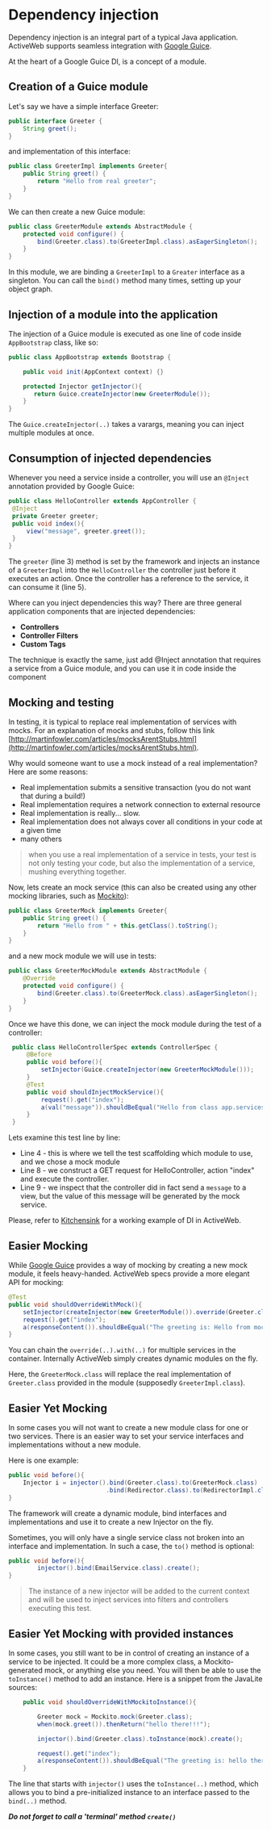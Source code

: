 <div class="page-header">
   <h1>Dependency injection</h1>
</div>


Dependency injection is an integral part of a typical Java application. ActiveWeb supports seamless integration
with [Google Guice](http://code.google.com/p/google-guice/).

At the heart of a Google Guice DI, is a concept of a module.

## Creation of a Guice module

Let's say we have a simple interface Greeter:

~~~~ {.java  .numberLines}
public interface Greeter {
    String greet();
}
~~~~

and implementation of this interface:

~~~~ {.java  .numberLines}
public class GreeterImpl implements Greeter{    
    public String greet() {
        return "Hello from real greeter";        
    }
}
~~~~

We can then create a new Guice module:

~~~~ {.java .numberLines}
public class GreeterModule extends AbstractModule {
    protected void configure() {
        bind(Greeter.class).to(GreeterImpl.class).asEagerSingleton();
    }
}
~~~~

In this module, we are binding a `GreeterImpl` to a `Greater` interface as a singleton.
You can call the `bind()` method many times, setting up your object graph.

## Injection of a module into the application

The injection of a Guice module is executed as one line of code inside `AppBootstrap` class, like so:

~~~~ {.java  .numberLines}
public class AppBootstrap extends Bootstrap {

    public void init(AppContext context) {}

    protected Injector getInjector(){
       return Guice.createInjector(new GreeterModule());
    }
}
~~~~

The `Guice.createInjector(..)` takes a varargs, meaning you can inject multiple modules at once.

## Consumption of injected dependencies

Whenever you need a service inside a controller, you will use an `@Inject` annotation provided by Google Guice:

~~~~ {.java  .numberLines}
public class HelloController extends AppController {
 @Inject
 private Greeter greeter;
 public void index(){
     view("message", greeter.greet());
 }
}
~~~~

The `greeter` (line 3) method is set by the framework and injects an instance of a `GreeterImpl` into the `HelloController`
the controller just before it executes an action. Once the controller has a reference to the service, it can consume it (line 5).

Where can you inject dependencies this way? There are three general application components that are injected dependencies:

-   **Controllers**
-   **Controller Filters**
-   **Custom Tags**

The technique is exactly the same, just add @Inject annotation that requires a service from a Guice module, and you can use it in code inside the component

## Mocking and testing

In testing, it is typical to replace real implementation of services with mocks. For an explanation of mocks and stubs,
follow this link [http://martinfowler.com/articles/mocksArentStubs.html](http://martinfowler.com/articles/mocksArentStubs.html).

Why would someone want to use a mock instead of a real implementation? Here are some reasons:

-   Real implementation submits a sensitive transaction (you do not want that during a build!)
-   Real implementation requires a network connection to external resource
-   Real implementation is really... slow.
-   Real implementation does not always cover all conditions in your code at a given time
-   many others

> when you use a real implementation of a service in tests, your test is not only testing your code, but also the
> implementation of a service, mushing everything together.

Now, lets create an mock service (this can also be created using any other mocking libraries, such as [Mockito](https://code.google.com/p/mockito/)):

~~~~ {.java  .numberLines}
public class GreeterMock implements Greeter{
    public String greet() {
        return "Hello from " + this.getClass().toString();  
    }
}
~~~~

and a new mock module we will use in tests:

~~~~ {.java  .numberLines}
public class GreeterMockModule extends AbstractModule {
    @Override
    protected void configure() {
        bind(Greeter.class).to(GreeterMock.class).asEagerSingleton();
    }
}
~~~~

Once we have this done, we can inject the mock module during the test of a controller:

~~~~ {.java  .numberLines}
 public class HelloControllerSpec extends ControllerSpec {
     @Before
     public void before(){
         setInjector(Guice.createInjector(new GreeterMockModule()));
     }
     @Test
     public void shouldInjectMockService(){
         request().get("index");
         a(val("message")).shouldBeEqual("Hello from class app.services.GreeterMock");
     }
 }
~~~~

Lets examine this test line by line:

-   Line 4 - this is where we tell the test scaffolding which module to use, and we chose a mock module
-   Line 8 - we construct a GET request for HelloController, action "index" and execute the controller.
-   Line 9 - we inspect that the controller did in fact send a `message` to a view, but the value of this message
will be generated by the mock service.

Please, refer to [Kitchensink](https://github.com/javalite/kitchensink) for a working example of DI in ActiveWeb.


## Easier Mocking
 
While [Google Guice](http://code.google.com/p/google-guice/) provides a way of mocking by creating a new mock module, 
it feels heavy-handed. ActiveWeb specs provide a more elegant API for mocking: 


~~~~ {.java  .numberLines}
@Test
public void shouldOverrideWithMock(){
    setInjector(createInjector(new GreeterModule()).override(Greeter.class).with(GreeterMock.class).create());
    request().get("index");
    a(responseContent()).shouldBeEqual("The greeting is: Hello from mock greeter");
}
~~~~

You can chain the `override(..).with(..)` for multiple services in the container. 
Internally ActiveWeb simply creates dynamic modules on the fly. 

Here, the `GreeterMock.class` will replace the real implementation of `Greeter.class` provided in the module 
(supposedly `GreeterImpl.class`). 

## Easier Yet Mocking

In some cases you will not want to create a new module class for one or two services. There is an easier way 
to set your service interfaces and implementations without a new module. 

Here is one example: 
  
~~~~ {.java  .numberLines}
public void before(){
    Injector i = injector().bind(Greeter.class).to(GreeterMock.class)
                           .bind(Redirector.class).to(RedirectorImpl.class).create();
}
~~~~

The framework will create a dynamic module, bind interfaces and implementations and use it to create a new Injector 
 on the fly. 
 
Sometimes, you will only have a single service class not broken into an interface and implementation.
  In such a case, the `to()` method is optional: 
  
~~~~ {.java  .numberLines}
public void before(){
        injector().bind(EmailService.class).create();
}
~~~~
  
> The instance of a new injector will be added to the current context and will be used to inject
services into filters and controllers executing this test. 


## Easier Yet Mocking with provided instances

In some cases, you still want to be in control of creating an  instance of a service to be injected. It could be a more complex class, a Mockito-generated mock, or anything else you need. 
You will then be able to use the `toInstance()` method to add an instance. 
Here is a snippet from the JavaLite sources: 


```java
    public void shouldOverrideWithMockitoInstance(){

        Greeter mock = Mockito.mock(Greeter.class);
        when(mock.greet()).thenReturn("hello there!!!");

        injector().bind(Greeter.class).toInstance(mock).create();

        request().get("index");
        a(responseContent()).shouldBeEqual("The greeting is: hello there!!!");
    }

```

The line that  starts with `injector()` uses the `toInstance(..)` method, which allows you to bind a pre-initialized instance to an interface passed to the `bind(..)` method. 

**_Do not forget to call a 'terminal' method `create()`_** 
